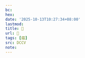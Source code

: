 ```yaml
---
bc:
hex:
date: '2025-10-13T10:27:34+08:00'
lastmod:
title: 􄴵
url: 􄴵
tags: [䕎]
src: DCCV
note:
---
```

